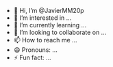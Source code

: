 - 👋 Hi, I’m @JavierMM20p
- 👀 I’m interested in ...
- 🌱 I’m currently learning ...
- 💞️ I’m looking to collaborate on ...
- 📫 How to reach me ...
- 😄 Pronouns: ...
- ⚡ Fun fact: ...

<!---
JavierMM20p/JavierMM20p is a ✨ special ✨ repository because its `README.md` (this file) appears on your GitHub profile.
You can click the Preview link to take a look at your changes.
--->
